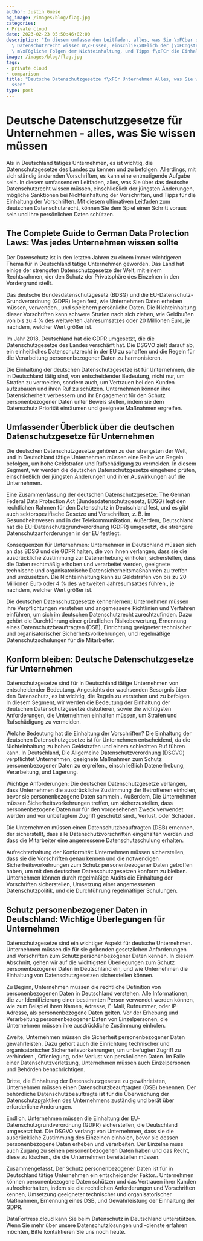 ```yaml
---
author: Justin Guese
bg_image: /images/blog/flag.jpg
categories:
- Private cloud
date: 2023-02-23 05:50:46+02:00
description: "In diesem umfassenden Leitfaden, alles, was Sie \xFCber das deutsche\
  \ Datenschutzrecht wissen m\xFCssen, einschlie\xDFlich der j\xFCngsten \xC4nderungen,\
  \ m\xF6gliche Folgen der Nichteinhaltung, und Tipps f\xFCr die Einhaltung der Vorschriften."
image: /images/blog/flag.jpg
tags:
- private cloud
- comparison
title: "Deutsche Datenschutzgesetze f\xFCr Unternehmen Alles, was Sie wissen m\xFC\
  ssen"
type: post
---
```



# Deutsche Datenschutzgesetze für Unternehmen - alles, was Sie wissen müssen

Als in Deutschland tätiges Unternehmen, es ist wichtig, die Datenschutzgesetze des Landes zu kennen und zu befolgen. Allerdings, mit sich ständig ändernden Vorschriften, es kann eine entmutigende Aufgabe sein. In diesem umfassenden Leitfaden, alles, was Sie über das deutsche Datenschutzrecht wissen müssen, einschließlich der jüngsten Änderungen, mögliche Sanktionen bei Nichteinhaltung der Vorschriften, und Tipps für die Einhaltung der Vorschriften. Mit diesem ultimativen Leitfaden zum deutschen Datenschutzrecht, können Sie dem Spiel einen Schritt voraus sein und Ihre persönlichen Daten schützen.

## The Complete Guide to German Data Protection Laws: Was jedes Unternehmen wissen sollte

Der Datenschutz ist in den letzten Jahren zu einem immer wichtigeren Thema für in Deutschland tätige Unternehmen geworden. Das Land hat einige der strengsten Datenschutzgesetze der Welt, mit einem Rechtsrahmen, der den Schutz der Privatsphäre des Einzelnen in den Vordergrund stellt.

Das deutsche Bundesdatenschutzgesetz (BDSG) und die EU-Datenschutz-Grundverordnung (GDPR) legen fest, wie Unternehmen Daten erheben müssen, verwenden., und speichern persönliche Daten. Die Nichteinhaltung dieser Vorschriften kann schwere Strafen nach sich ziehen, wie Geldbußen von bis zu 4 % des weltweiten Jahresumsatzes oder 20 Millionen Euro, je nachdem, welcher Wert größer ist.

Im Jahr 2018, Deutschland hat die GDPR umgesetzt, die die Datenschutzgesetze des Landes verschärft hat. Die DSGVO zielt darauf ab, ein einheitliches Datenschutzrecht in der EU zu schaffen und die Regeln für die Verarbeitung personenbezogener Daten zu harmonisieren.

Die Einhaltung der deutschen Datenschutzgesetze ist für Unternehmen, die in Deutschland tätig sind, von entscheidender Bedeutung, nicht nur, um Strafen zu vermeiden, sondern auch, um Vertrauen bei den Kunden aufzubauen und ihren Ruf zu schützen. Unternehmen können ihre Datensicherheit verbessern und ihr Engagement für den Schutz personenbezogener Daten unter Beweis stellen, indem sie dem Datenschutz Priorität einräumen und geeignete Maßnahmen ergreifen.

## Umfassender Überblick über die deutschen Datenschutzgesetze für Unternehmen

Die deutschen Datenschutzgesetze gehören zu den strengsten der Welt, und in Deutschland tätige Unternehmen müssen eine Reihe von Regeln befolgen, um hohe Geldstrafen und Rufschädigung zu vermeiden. In diesem Segment, wir werden die deutschen Datenschutzgesetze eingehend prüfen, einschließlich der jüngsten Änderungen und ihrer Auswirkungen auf die Unternehmen.

Eine Zusammenfassung der deutschen Datenschutzgesetze:
The German Federal Data Protection Act (Bundesdatenschutzgesetz, BDSG) legt den rechtlichen Rahmen für den Datenschutz in Deutschland fest, und es gibt auch sektorspezifische Gesetze und Vorschriften, z. B. im Gesundheitswesen und in der Telekommunikation. Außerdem, Deutschland hat die EU-Datenschutzgrundverordnung (GDPR) umgesetzt, die strengere Datenschutzanforderungen in der EU festlegt.

Konsequenzen für Unternehmen:
Unternehmen in Deutschland müssen sich an das BDSG und die GDPR halten, die von ihnen verlangen, dass sie die ausdrückliche Zustimmung zur Datenerhebung einholen, sicherstellen, dass die Daten rechtmäßig erhoben und verarbeitet werden, geeignete technische und organisatorische Datensicherheitsmaßnahmen zu treffen und umzusetzen. Die Nichteinhaltung kann zu Geldstrafen von bis zu 20 Millionen Euro oder 4 % des weltweiten Jahresumsatzes führen., je nachdem, welcher Wert größer ist.

Die deutschen Datenschutzgesetze kennenlernen:
Unternehmen müssen ihre Verpflichtungen verstehen und angemessene Richtlinien und Verfahren einführen, um sich im deutschen Datenschutzrecht zurechtzufinden. Dazu gehört die Durchführung einer gründlichen Risikobewertung, Ernennung eines Datenschutzbeauftragten (DSB), Einrichtung geeigneter technischer und organisatorischer Sicherheitsvorkehrungen, und regelmäßige Datenschutzschulungen für die Mitarbeiter.

## Konform bleiben: Deutsche Datenschutzgesetze für Unternehmen

Datenschutzgesetze sind für in Deutschland tätige Unternehmen von entscheidender Bedeutung. Angesichts der wachsenden Besorgnis über den Datenschutz, es ist wichtig, die Regeln zu verstehen und zu befolgen. In diesem Segment, wir werden die Bedeutung der Einhaltung der deutschen Datenschutzgesetze diskutieren, sowie die wichtigsten Anforderungen, die Unternehmen einhalten müssen, um Strafen und Rufschädigung zu vermeiden.

Welche Bedeutung hat die Einhaltung der Vorschriften?
Die Einhaltung der deutschen Datenschutzgesetze ist für Unternehmen entscheidend, da die Nichteinhaltung zu hohen Geldstrafen und einem schlechten Ruf führen kann. In Deutschland, Die Allgemeine Datenschutzverordnung (DSGVO) verpflichtet Unternehmen, geeignete Maßnahmen zum Schutz personenbezogener Daten zu ergreifen., einschließlich Datenerhebung, Verarbeitung, und Lagerung.

Wichtige Anforderungen:
Die deutschen Datenschutzgesetze verlangen, dass Unternehmen die ausdrückliche Zustimmung der Betroffenen einholen, bevor sie personenbezogene Daten sammeln.. Außerdem, Die Unternehmen müssen Sicherheitsvorkehrungen treffen, um sicherzustellen, dass personenbezogene Daten nur für den vorgesehenen Zweck verwendet werden und vor unbefugtem Zugriff geschützt sind., Verlust, oder Schaden.

Die Unternehmen müssen einen Datenschutzbeauftragten (DSB) ernennen, der sicherstellt, dass alle Datenschutzvorschriften eingehalten werden und dass die Mitarbeiter eine angemessene Datenschutzschulung erhalten.

Aufrechterhaltung der Konformität:
Unternehmen müssen sicherstellen, dass sie die Vorschriften genau kennen und die notwendigen Sicherheitsvorkehrungen zum Schutz personenbezogener Daten getroffen haben, um mit den deutschen Datenschutzgesetzen konform zu bleiben. Unternehmen können durch regelmäßige Audits die Einhaltung der Vorschriften sicherstellen, Umsetzung einer angemessenen Datenschutzpolitik, und die Durchführung regelmäßiger Schulungen.

## Schutz personenbezogener Daten in Deutschland: Wichtige Überlegungen für Unternehmen

Datenschutzgesetze sind ein wichtiger Aspekt für deutsche Unternehmen. Unternehmen müssen die für sie geltenden gesetzlichen Anforderungen und Vorschriften zum Schutz personenbezogener Daten kennen. In diesem Abschnitt, gehen wir auf die wichtigsten Überlegungen zum Schutz personenbezogener Daten in Deutschland ein, und wie Unternehmen die Einhaltung von Datenschutzgesetzen sicherstellen können.

Zu Beginn, Unternehmen müssen die rechtliche Definition von personenbezogenen Daten in Deutschland verstehen. Alle Informationen, die zur Identifizierung einer bestimmten Person verwendet werden können, wie zum Beispiel ihren Namen, Adresse, E-Mail, Rufnummer, oder IP-Adresse, als personenbezogene Daten gelten. Vor der Erhebung und Verarbeitung personenbezogener Daten von Einzelpersonen, die Unternehmen müssen ihre ausdrückliche Zustimmung einholen.

Zweite, Unternehmen müssen die Sicherheit personenbezogener Daten gewährleisten. Dazu gehört auch die Einrichtung technischer und organisatorischer Sicherheitsvorkehrungen, um unbefugten Zugriff zu verhindern., Offenlegung, oder Verlust von persönlichen Daten. Im Falle einer Datenschutzverletzung, Unternehmen müssen auch Einzelpersonen und Behörden benachrichtigen.

Dritte, die Einhaltung der Datenschutzgesetze zu gewährleisten, Unternehmen müssen einen Datenschutzbeauftragten (DSB) benennen. Der behördliche Datenschutzbeauftragte ist für die Überwachung der Datenschutzpraktiken des Unternehmens zuständig und berät über erforderliche Änderungen.

Endlich, Unternehmen müssen die Einhaltung der EU-Datenschutzgrundverordnung (GDPR) sicherstellen, die Deutschland umgesetzt hat. Die DSGVO verlangt von Unternehmen, dass sie die ausdrückliche Zustimmung des Einzelnen einholen, bevor sie dessen personenbezogene Daten erheben und verarbeiten. Der Einzelne muss auch Zugang zu seinen personenbezogenen Daten haben und das Recht, diese zu löschen., die die Unternehmen bereitstellen müssen.

Zusammengefasst, Der Schutz personenbezogener Daten ist für in Deutschland tätige Unternehmen ein entscheidender Faktor.. Unternehmen können personenbezogene Daten schützen und das Vertrauen ihrer Kunden aufrechterhalten, indem sie die rechtlichen Anforderungen und Vorschriften kennen, Umsetzung geeigneter technischer und organisatorischer Maßnahmen, Ernennung eines DSB, und Gewährleistung der Einhaltung der GDPR.

DataFortress.cloud kann Sie beim Datenschutz in Deutschland unterstützen. Wenn Sie mehr über unsere Datenschutzlösungen und -dienste erfahren möchten, Bitte kontaktieren Sie uns noch heute.



